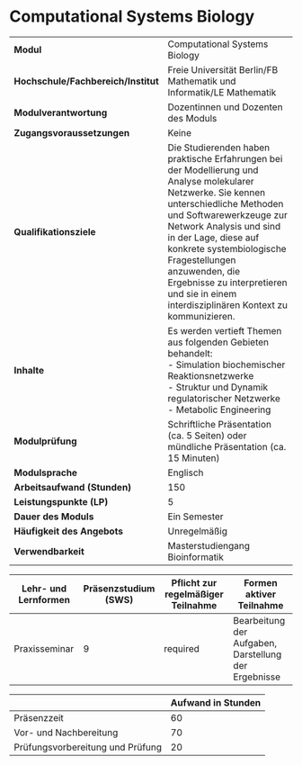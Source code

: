 # Computational Systems Biology
|                                    |   |
|------------------------------------|---|
|**Modul**                           | Computational Systems Biology |
|**Hochschule/Fachbereich/Institut** | Freie Universität Berlin/FB Mathematik und Informatik/LE Mathematik |
|**Modulverantwortung**              | Dozentinnen und Dozenten des Moduls |
|**Zugangsvoraussetzungen**          | Keine |
|**Qualifikationsziele**             | Die Studierenden haben praktische Erfahrungen bei der Modellierung und Analyse molekularer Netzwerke. Sie kennen unterschiedliche Methoden und Softwarewerkzeuge zur Network Analysis und sind in der Lage, diese auf konkrete systembiologische Fragestellungen anzuwenden, die Ergebnisse zu interpretieren und sie in einem interdisziplinären Kontext zu kommunizieren. |
|**Inhalte**                         | Es werden vertieft Themen aus folgenden Gebieten behandelt:<br>- Simulation biochemischer Reaktionsnetzwerke<br>- Struktur und Dynamik regulatorischer Netzwerke<br>- Metabolic Engineering |
|**Modulprüfung**                    | Schriftliche Präsentation (ca. 5 Seiten) oder mündliche Präsentation (ca. 15 Minuten) |
|**Modulsprache**                    | Englisch |
|**Arbeitsaufwand (Stunden)**        | 150 |
|**Leistungspunkte (LP)**            | 5 |
|**Dauer des Moduls**                | Ein Semester |
|**Häufigkeit des Angebots**         | Unregelmäßig |
|**Verwendbarkeit**                  | Masterstudiengang Bioinformatik |

| Lehr- und Lernformen | Präsenzstudium <br> (SWS) | Pflicht zur regelmäßiger Teilnahme | Formen aktiver Teilnahme |
| ---------------------|---------------------------|------------------------------------|------------------------- |
| Praxisseminar        | 9                         | required                           | Bearbeitung der Aufgaben, Darstellung der Ergebnisse |

|   | Aufwand in Stunden |
| - |--------------------|
| Präsenzzeit                              | 60    |
| Vor- und Nachbereitung                   | 70    |
| Prüfungsvorbereitung und Prüfung         | 20    |
